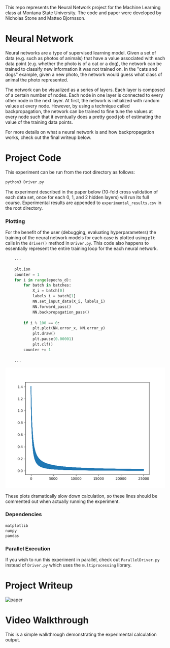 This repo represents the Neural Network project for the Machine Learning class at Montana State University. The code and paper were developed by Nicholas Stone and Matteo Bjornsson. 

# Neural Network
Neural networks are a type of supervised learning model. Given a set of data (e.g. such as photos of animals) that have a value associated with each data point (e.g. whether the photo is of a cat or a dog), the network can be trained to classify new information it was not trained on. In the "cats and dogs" example, given a new photo, the network would guess what class of animal the photo represented. 

 The network can be visualized as a series of layers. Each layer is composed of a certain number of nodes. Each node in one layer is connected to every other node in the next layer. At first, the network is initialized with random values at every node. However, by using a technique called backpropagation, the network can be trained to fine tune the values at every node such that it eventually does a pretty good job of estimating the value of the training data points. 
 
 For more details on what a neural network is and how backpropagation works, check out the final writeup below. 

# Project Code

This experiment can be run from the root directory as follows:

```bash
python3 Driver.py
```

The experiment described in the paper below (10-fold cross validation of each data set, once for each 0, 1, and 2 hidden layers) will run its full course. Experimental results are appended to `experimental_results.csv` in the root directory. 

### Plotting
For the benefit of the user (debugging, evaluating hyperparameters) the training of the neural network models for each case is plotted using `plt` calls in the `driver()` method in `Driver.py`. This code also happens to essentially represent the entire training loop for the each neural network. 

```python
    ...

    plt.ion
    counter = 1
    for i in range(epochs_d):
        for batch in batches:
            X_i = batch[0]
            labels_i = batch[1]
            NN.set_input_data(X_i, labels_i)
            NN.forward_pass()
            NN.backpropagation_pass()

        if i % 100 == 0:
            plt.plot(NN.error_x, NN.error_y)
            plt.draw()
            plt.pause(0.00001)
            plt.clf()
        counter += 1

    ...
```
![convergence plots](img/convergence.png)

These plots dramatically slow down calculation, so these lines should be commented out when actually running the experiment. 

### Dependencies
```
matplotlib
numpy
pandas
```
### Parallel Execution

If you wish to run this experiment in parallel, check out `ParallelDriver.py` instead of `Driver.py` which uses the `multiprocessing` library. 


# Project Writeup

![paper](img/final_paper.jpg)

# Video Walkthrough

This is a simple walkthrough demonstrating the experimental calculation output. 